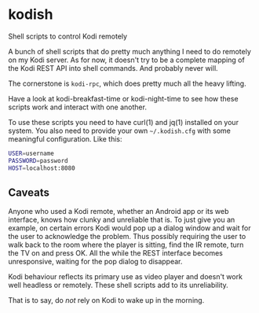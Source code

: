 # kodish
Shell scripts to control Kodi remotely

A bunch of shell scripts that do pretty much anything I need to do
remotely on my Kodi server. As for now, it doesn't try to be a
complete mapping of the Kodi REST API into shell commands.  And
probably never will.

The cornerstone is `kodi-rpc`, which does pretty much all the heavy
lifting.

Have a look at kodi-breakfast-time or kodi-night-time to see how
these scripts work and interact with one another.

To use these scripts you need to have curl(1) and jq(1) installed on
your system.  You also need to provide your own `~/.kodish.cfg` with
some meaningful configuration.  Like this:

```sh
USER=username
PASSWORD=password
HOST=localhost:8080
```

## Caveats
Anyone who used a Kodi remote, whether an Android app or its web
interface, knows how clunky and unreliable that is.  To just give you
an example, on certain errors Kodi would pop up a dialog window and
wait for the user to acknowledge the problem. Thus possibly requiring
the user to walk back to the room where the player is sitting, find
the IR remote, turn the TV on and press OK.  All the while the REST
interface becomes unresponsive, waiting for the pop dialog to
disappear.

Kodi behaviour reflects its primary use as video player and doesn't
work well headless or remotely.  These shell scripts add to its
unreliability.

That is to say, do _not_ rely on Kodi to wake up in the morning.
